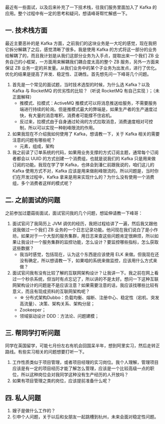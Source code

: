 最近有一些面试，以及后来补充了一下技术栈，往我们服务里面加入了 Kafka 的应用。整个过程中有一定的思考和疑问，想请峰哥帮忙解惑一下。

## 一. 技术栈方面

最近主要恶补的是 Kafka 方面，之前我们的这块业务是一大坨的感觉，现在我把它拆分解耦了之后，感觉清晰了很多。我是使用 Kafka 的方式将这一部分的业务给解耦了的，而且我计划是从我们这部分业务为入手点，提取出来一个我们 ZB 业务自己的小框架，一方面用来解耦我们耦合度太高的整个 ZB 服务，另外一方面来保证 ZB 业务一定的并发量。从我们业务中的某个子业务为出发点，进行了优化。优化的结果是提高了并发、稳定性、正确性。首先想先问一下峰哥几个问题。

1. 首先是一个常见的面试题，当时技术选型的时候，为什么选 Kafka？以及 Kafka 与 RocketMQ 的优劣性的比较？（听说 RocketMQ 有自己实现 ）；（未正面解释）
	- 推模式、拉模式：ActiveMQ 推模式可以将消息推送给服务，不需要服务端进行持续的轮询。但是推模式最大的弊端是，如果生产者的生产速度过快，有大量的消息堆积，消费者可能撑不住宕机。
	- 反过来，拉模式由于自身通过轮询的方式拉取消息，消费速度相对可控制，所以可以实现一种削峰限流的作用。 
2. 如果我现在不介绍我如何使用了 Kafka，想请教一下，关于 Kafka 相关的需要注意的问题有哪些呢？
	- 元素，组成，架构
3. 我之前读了订单系统的代码，如果用业务支撑的方式订阅主题，通常每个订阅者都会以 UUID 的方式创建一个消费组，也就是说我们的 Kafka 只是用来做订阅的功能。我现在学了学 Kafka，也体会到潘仁前跟我说的，咱们这儿的 Kafka 使用方式不对，Kafka 应该是用来做削峰限流的。所以问题是，当时你们在开发过程中，Kafka 拿来是用来实现什么的？为什么没有使用一个消费组，多个消费者这样的模式呢？

## 二. 之前面试的问题

之前参加过蘑菇街面试，面试官问我的几个问题，想延伸请教一下峰哥：

1. 面试官问了我简历上 JVM 调优的经历，我把过程给讲了一遍，然后我又跟他说我做过一个我们 ZB 业务的一个日志记录功能。他问现在我们说白了是小作坊，如果对于一个大型的服务集群，用日志来查这些问题肯定很麻烦，所以如果让我设计一个服务集群的监控功能，怎么设计？要监控哪些指标，怎么获取这些数据？
	- 我当时感觉，包括现在，认为这个东西是应该使用 ELK 来做。但我现在还没有确定，所以想请教一下，如果咱的系统来做监控，应该用什么方式来做？
2. 面试官问我有没有比较了解的互联网架构设计？让我讲一下。我之前在网上看过一个秒杀系统，但当时有点忘记了，所以讲的不是太好。想问一下这种互联网架构设计的问题是不是应该注意？如果需要注意的话，我应该找哪些比较有意义，而且有现成资料的互联网架构呢？
	- ☆ 分布式架构Dubbo：负载均衡、熔断、注册中心、稳定性（宕机、突发高流量）、决策、架构关系、架构分层；
	- Zookeeper；
	- 领域驱动设计 DDD：方法论、问题建模；

## 三. 帮同学打听问题

同学在英国留学，可能七月份左右有机会回国呆半年，想到阿里实习，然后走转正路线。有些实习相关的问题想要打听一下。

1. 工作性质类似于项目管理，或者项目经理的实习岗位。我个人理解，管理项目应该是有一定的项目经历才能了解怎么管理，应该是一个比较高级一点的职位，所以这种岗位会对我同学这种没有生产经历的人开放吗？
2. 如果有项目管理之类的岗位，应该提前准备什么呢？

## 四. 私人问题

1. 嫂子是做什么工作的？
2. 引申个人问题，关于以后和女朋友一起跳槽到杭州，未来会面对稳定性问题。